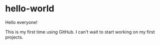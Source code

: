 # hello-world

Hello everyone!

This is my first time using GitHub. 
I can't wait to start working on my first projects.
